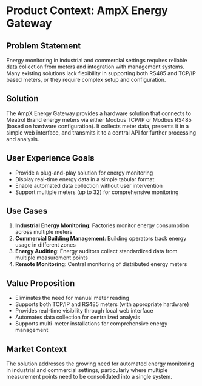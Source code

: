# Product Context: AmpX Energy Gateway

## Problem Statement
Energy monitoring in industrial and commercial settings requires reliable data collection from meters and integration with management systems. Many existing solutions lack flexibility in supporting both RS485 and TCP/IP based meters, or they require complex setup and configuration.

## Solution
The AmpX Energy Gateway provides a hardware solution that connects to Meatrol Brand energy meters via either Modbus TCP/IP or Modbus RS485 (based on hardware configuration). It collects meter data, presents it in a simple web interface, and transmits it to a central API for further processing and analysis.

## User Experience Goals
- Provide a plug-and-play solution for energy monitoring
- Display real-time energy data in a simple tabular format
- Enable automated data collection without user intervention
- Support multiple meters (up to 32) for comprehensive monitoring

## Use Cases
1. **Industrial Energy Monitoring**: Factories monitor energy consumption across multiple meters
2. **Commercial Building Management**: Building operators track energy usage in different zones
3. **Energy Auditing**: Energy auditors collect standardized data from multiple measurement points
4. **Remote Monitoring**: Central monitoring of distributed energy meters

## Value Proposition
- Eliminates the need for manual meter reading
- Supports both TCP/IP and RS485 meters (with appropriate hardware)
- Provides real-time visibility through local web interface
- Automates data collection for centralized analysis
- Supports multi-meter installations for comprehensive energy management

## Market Context
The solution addresses the growing need for automated energy monitoring in industrial and commercial settings, particularly where multiple measurement points need to be consolidated into a single system. 